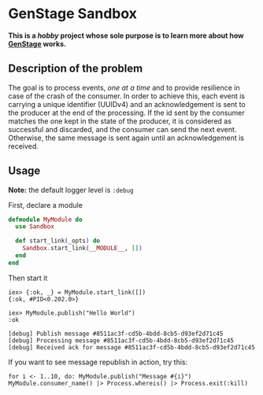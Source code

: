 # GenStage Sandbox

**This is a _hobby_ project whose sole purpose is to learn more about how [GenStage](https://github.com/elixir-lang/gen_stage) works.**

## Description of the problem

The goal is to process events, *one at a time* and to provide resilience in case of the crash of the consumer. In order to achieve this, each event is carrying a unique identifier (UUIDv4) and an acknowledgement is sent to the producer at the end of the processing. If the id sent by the consumer matches the one kept in the state of the producer, it is considered as successful and discarded, and the consumer can send the next event. Otherwise, the same message is sent again until an acknowledgement is received.

## Usage

**Note:** the default logger level is `:debug`

First, declare a module

```elixir
defmodule MyModule do
  use Sandbox

  def start_link(_opts) do
    Sandbox.start_link(__MODULE__, [])
  end
end
```

Then start it

```
iex> {:ok, _} = MyModule.start_link([])
{:ok, #PID<0.202.0>}

iex> MyModule.publish("Hello World")
:ok

[debug] Publish message #8511ac3f-cd5b-4bdd-8cb5-d93ef2d71c45
[debug] Processing message #8511ac3f-cd5b-4bdd-8cb5-d93ef2d71c45
[debug] Received ack for message #8511ac3f-cd5b-4bdd-8cb5-d93ef2d71c45
```

If you want to see message republish in action, try this:

```
for i <- 1..10, do: MyModule.publish("Message #{i}")
MyModule.consumer_name() |> Process.whereis() |> Process.exit(:kill)
```
